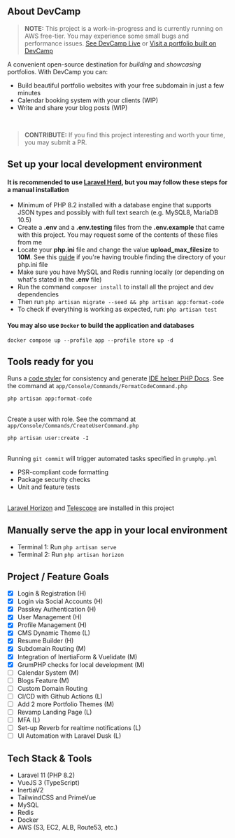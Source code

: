## About DevCamp

> **NOTE:**  This project is a work-in-progress and is currently running on AWS free-tier. You may experience some small
> bugs and performance issues.
> [See DevCamp Live](https://app.devcamp.site)
> or [Visit a portfolio built on DevCamp](https://jegramos.works.devcamp.site)

A convenient open-source destination for <i>building</i> and <i>showcasing</i> portfolios. With DevCamp you can:

- Build beautiful portfolio websites with your free subdomain in just a few minutes
- Calendar booking system with your clients (WIP)
- Write and share your blog posts (WIP)

⠀
> **CONTRIBUTE:**  If you find this project interesting and worth your time, you may submit a PR.

## Set up your local development environment

#### It is recommended to use [Laravel Herd](https://herd.laravel.com/), but you may follow these steps for a manual installation

- Minimum of PHP 8.2 installed with a database engine that supports JSON types and possibly with full text search (e.g.
  MySQL8, MariaDB 10.5)
- Create a **.env** and a **.env.testing** files from the **.env.example** that came with this project. You may request
  some of the contents of these files from me
- Locate your **php.ini** file and change the value **upload_max_filesize** to **10M**. See
  this [guide](https://devanswers.co/ubuntu-php-php-ini-configuration-file/) if you're having trouble finding the
  directory of your php.ini file
- Make sure you have MySQL and Redis running locally (or depending on what's stated in the **.env** file)
- Run the command `composer install`  to install all the project and dev dependencies
- Then run `php artisan migrate --seed && php artisan app:format-code`
- To check if everything is working as expected, run: `php artisan test`

#### You may also use `Docker` to build the application and databases

```
docker compose up --profile app --profile store up -d
```

## Tools ready for you

Runs a [code styler](https://laravel.com/docs/11.x/pint) for consistency and
generate [IDE helper PHP Docs](https://github.com/barryvdh/laravel-ide-helper). See the command at
`app/Console/Commands/FormatCodeCommand.php`

```
php artisan app:format-code
```

\
Create a user with role. See the command at `app/Console/Commands/CreateUserCommand.php`

```
php artisan user:create -I
```

\
Running `git commit` will trigger automated tasks specified in `grumphp.yml`

- PSR-compliant code formatting
- Package security checks
- Unit and feature tests

\
[Laravel Horizon](https://laravel.com/docs/11.x/horizon) and [Telescope](https://laravel.com/docs/11.x/telescope) are
installed in this project

## Manually serve the app in your local environment

- Terminal 1: Run `php artisan serve`
- Terminal 2: Run `php artisan horizon`

## Project / Feature Goals

- [x] Login & Registration (H)
- [x] Login via Social Accounts (H)
- [x] Passkey Authentication (H)
- [x] User Management (H)
- [x] Profile Management (H)
- [x] CMS Dynamic Theme (L)
- [x] Resume Builder (H)
- [x] Subdomain Routing (M)
- [x] Integration of InertiaForm & Vuelidate (M)
- [x] GrumPHP checks for local development (M)
- [ ] Calendar System (M)
- [ ] Blogs Feature (M)
- [ ] Custom Domain Routing
- [ ] CI/CD with Github Actions (L)
- [ ] Add 2 more Portfolio Themes (M)
- [ ] Revamp Landing Page (L)
- [ ] MFA (L)
- [ ] Set-up Reverb for realtime notifications (L)
- [ ] UI Automation with Laravel Dusk (L)

## Tech Stack & Tools

- Laravel 11 (PHP 8.2)
- VueJS 3 (TypeScript)
- InertiaV2
- TailwindCSS and PrimeVue
- MySQL
- Redis
- Docker
- AWS (S3, EC2, ALB, Route53, etc.)
